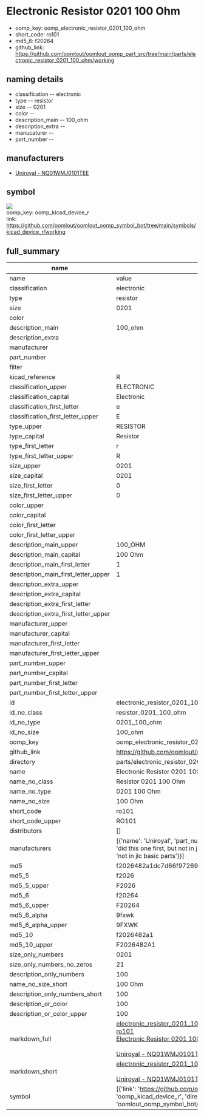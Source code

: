 # Electronic Resistor 0201 100 Ohm

  
* oomp_key: oomp_electronic_resistor_0201_100_ohm 
* short_code: ro101
* md5_6: f20264  
* github_link: https://github.com/oomlout/oomlout_oomp_part_src/tree/main/parts/electronic_resistor_0201_100_ohm/working  
## naming details
* classification -- electronic
* type -- resistor
* size -- 0201
* color -- 
* description_main -- 100_ohm
* description_extra -- 
* manucaturer -- 
* part_number -- 


## manufacturers
* [Uniroyal - NQ01WMJ0101TEE]()  

## symbol

![](symbol/{index}}/working/working_600.png)  
oomp_key: oomp_kicad_device_r  
link: https://github.com/oomlout/oomlout_oomp_symbol_bot/tree/main/symbols/kicad_device_r/working  


## full_summary
| name | value | 
| --- | --- | 
| name | value | 
| classification | electronic | 
| type | resistor | 
| size | 0201 | 
| color |  | 
| description_main | 100_ohm | 
| description_extra |  | 
| manufacturer |  | 
| part_number |  | 
| filter |  | 
| kicad_reference | R | 
| classification_upper | ELECTRONIC | 
| classification_capital | Electronic | 
| classification_first_letter | e | 
| classification_first_letter_upper | E | 
| type_upper | RESISTOR | 
| type_capital | Resistor | 
| type_first_letter | r | 
| type_first_letter_upper | R | 
| size_upper | 0201 | 
| size_capital | 0201 | 
| size_first_letter | 0 | 
| size_first_letter_upper | 0 | 
| color_upper |  | 
| color_capital |  | 
| color_first_letter |  | 
| color_first_letter_upper |  | 
| description_main_upper | 100_OHM | 
| description_main_capital | 100 Ohm | 
| description_main_first_letter | 1 | 
| description_main_first_letter_upper | 1 | 
| description_extra_upper |  | 
| description_extra_capital |  | 
| description_extra_first_letter |  | 
| description_extra_first_letter_upper |  | 
| manufacturer_upper |  | 
| manufacturer_capital |  | 
| manufacturer_first_letter |  | 
| manufacturer_first_letter_upper |  | 
| part_number_upper |  | 
| part_number_capital |  | 
| part_number_first_letter |  | 
| part_number_first_letter_upper |  | 
| id | electronic_resistor_0201_100_ohm | 
| id_no_class | resistor_0201_100_ohm | 
| id_no_type | 0201_100_ohm | 
| id_no_size | 100_ohm | 
| oomp_key | oomp_electronic_resistor_0201_100_ohm | 
| github_link | https://github.com/oomlout/oomlout_oomp_part_src/tree/main/parts/electronic_resistor_0201_100_ohm/working | 
| directory | parts/electronic_resistor_0201_100_ohm | 
| name | Electronic Resistor 0201 100 Ohm | 
| name_no_class | Resistor 0201 100 Ohm | 
| name_no_type | 0201 100 Ohm | 
| name_no_size | 100 Ohm | 
| short_code | ro101 | 
| short_code_upper | RO101 | 
| distributors | [] | 
| manufacturers | [{'name': 'Uniroyal', 'part_number': 'NQ01WMJ0101TEE', 'link': '', 'id': 'manufacturer_uniroyal', 'note': {'reason': 'did this one first, but not in jlc pcb basic parts and 1 percent are and they are the same price', 'reason_short': 'not in jlc basic parts'}}] | 
| md5 | f2026482a1dc7d66f97269197301686a | 
| md5_5 | f2026 | 
| md5_5_upper | F2026 | 
| md5_6 | f20264 | 
| md5_6_upper | F20264 | 
| md5_6_alpha | 9fxwk | 
| md5_6_alpha_upper | 9FXWK | 
| md5_10 | f2026482a1 | 
| md5_10_upper | F2026482A1 | 
| size_only_numbers | 0201 | 
| size_only_numbers_no_zeros | 21 | 
| description_only_numbers | 100 | 
| name_no_size_short | 100 Ohm | 
| description_only_numbers_short | 100 | 
| description_or_color | 100 | 
| description_or_color_upper | 100 | 
| markdown_full | [electronic_resistor_0201_100_ohm](https://github.com/oomlout/oomlout_oomp_part_src/tree/main/parts/electronic_resistor_0201_100_ohm/working)<br>[ro101](https://github.com/oomlout/oomlout_oomp_part_src/tree/main/parts/electronic_resistor_0201_100_ohm/working)<br>[Electronic Resistor 0201 100 Ohm](https://github.com/oomlout/oomlout_oomp_part_src/tree/main/parts/electronic_resistor_0201_100_ohm/working)<br><br>[Uniroyal - NQ01WMJ0101TEE- not in jlc basic parts]() [(L)  ](https://www.lcsc.com/search?q=NQ01WMJ0101TEE)[(D)  ](https://www.digikey.com/en/products?keywords=NQ01WMJ0101TEE)[(M)  ](https://www.mouser.com/Search/Refine?Keyword=NQ01WMJ0101TEE)[(N)  ](https://www.newark.com/search?st=NQ01WMJ0101TEE)[(SZ)  ](https://so.szlcsc.com/global.html?k=NQ01WMJ0101TEE)<br> | 
| markdown_short | [electronic_resistor_0201_100_ohm](https://github.com/oomlout/oomlout_oomp_part_src/tree/main/parts/electronic_resistor_0201_100_ohm/working)<br><br>[Uniroyal - NQ01WMJ0101TEE- not in jlc basic parts]() | 
| symbol | [{'link': 'https://github.com/oomlout/oomlout_oomp_symbol_bot/tree/main/symbols/kicad_device_r', 'oomp_key': 'oomp_kicad_device_r', 'directory': 'oomlout_oomp_symbol_bot/symbols/kicad_device_r//working/working.kicad_sym', 'index': 0}] | 

